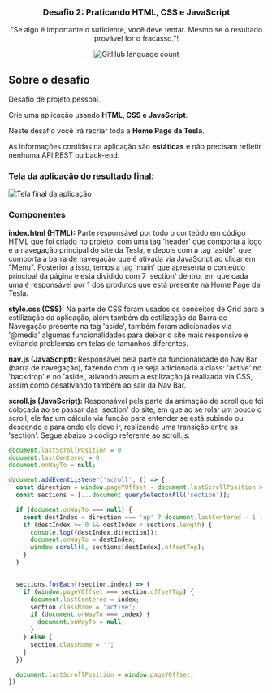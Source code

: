 <h3 align="center">
  Desafio 2: Praticando HTML, CSS e JavaScript
</h3>

<p align="center">“Se algo é importante o suficiente, você deve tentar. Mesmo se o resultado provável for o fracasso.”!</p>

<p align="center">
  <img alt="GitHub language count" src="https://img.shields.io/github/languages/count/rocketseat/bootcamp-gostack-desafio-04?color=%2304D361">
</p>

## Sobre o desafio

Desafio de projeto pessoal.

Crie uma aplicação usando **HTML, CSS e JavaScript**.

Neste desafio você irá recriar toda a **Home Page da Tesla**.

As informações contidas na aplicação são **estáticas** e não precisam refletir nenhuma API REST ou back-end.

### Tela da aplicação do resultado final:

<img alt="Tela final da aplicação" src="https://danielcanudo.github.io/tesla-home-page/imagens/tela-final-tesla-home-page.png">

### Componentes

**index.html (HTML):** Parte responsável por todo o conteúdo em código HTML que foi criado no projeto, com uma tag 'header' que comporta a logo e a navegação principal do site da Tesla, e depois com a tag 'aside', que comporta a barra de navegação que é ativada via JavaScript ao clicar em "Menu". Posterior a isso, temos a tag 'main' que apresenta o conteúdo principal da página e está dividido com 7 'section' dentro, em que cada uma é responsável por 1 dos produtos que está presente na Home Page da Tesla.

**style.css (CSS):** Na parte de CSS foram usados os conceitos de Grid para a estilização da aplicação, além também da estilização da Barra de Navegação presente na tag 'aside', também foram adicionados via '@media' algumas funcionalidades para deixar o site mais responsivo e evitando problemas em telas de tamanhos diferentes.

**nav.js (JavaScript):** Responsável pela parte da funcionalidade do Nav Bar (barra de navegação), fazendo com que seja adicionada a class: 'active' no 'backdrop' e no 'aside', ativando assim a estilização já realizada via CSS, assim como desativando também ao sair da Nav Bar.

**scroll.js (JavaScript):** Responsável pela parte da animação de scroll que foi colocada ao se passar das 'section' do site, em que ao se rolar um pouco o scroll, ele faz um cálculo via função para entender se está subindo ou descendo e para onde ele deve ir, realizando uma transição entre as 'section'. Segue abaixo o código referente ao scroll.js:

```js
document.lastScrollPosition = 0;
document.lastCentered = 0;
document.onWayTo = null;

document.addEventListener('scroll', () => {
  const direction = window.pageYOffset - document.lastScrollPosition > 0 ? 'down' : 'up';
  const sections = [...document.querySelectorAll('section')];

  if (document.onWayTo === null) {
    const destIndex = direction === 'up' ? document.lastCentered - 1 : document.lastCentered + 1;
    if (destIndex >= 0 && destIndex < sections.length) {
      console.log({destIndex,direction});
      document.onWayTo = destIndex;
      window.scroll(0, sections[destIndex].offsetTop);
    }
  }


  sections.forEach((section,index) => {
    if (window.pageYOffset === section.offsetTop) {
      document.lastCentered = index;
      section.className = 'active';
      if (document.onWayTo === index) {
        document.onWayTo = null;
      }
    } else {
      section.className = '';
    }
  })

  document.lastScrollPosition = window.pageYOffset;
})
```
